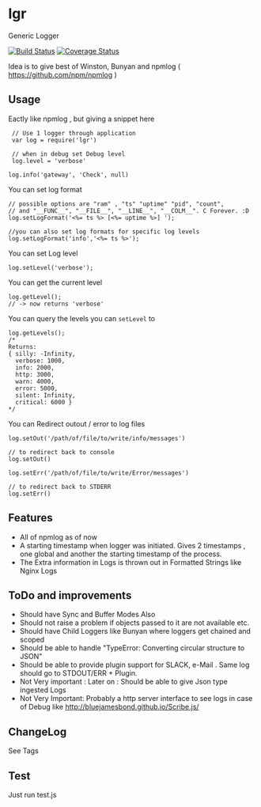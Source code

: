 # lgr
Generic Logger

[![Build Status](https://travis-ci.org/paytm/lgr.svg?branch=master)](https://travis-ci.org/paytm/lgr)
[![Coverage Status](https://coveralls.io/repos/github/paytm/lgr/badge.svg?branch=master)](https://coveralls.io/github/paytm/lgr?branch=master)

Idea is to give best of Winston, Bunyan and npmlog ( https://github.com/npm/npmlog )

## Usage
Eactly like npmlog , but giving a snippet here
```
 // Use 1 logger through application
 var log = require('lgr')

 // when in debug set Debug level 
 log.level = 'verbose'

log.info('gateway', 'Check', null)
```

You can set log format

```
// possible options are "ram" , "ts" "uptime" "pid", "count",
// and "__FUNC__", "__FILE__", "__LINE__", "__COLM__". C Forever. :D
log.setLogFormat('<%= ts %> [<%= uptime %>] ');

//you can also set log formats for specific log levels
log.setLogFormat('info','<%= ts %>');
``` 

You can set Log level
```
log.setLevel('verbose');
```

You can get the current level
```
log.getLevel();
// -> now returns 'verbose'
```

You can query the levels you can `setLevel` to
```
log.getLevels();
/*
Returns:
{ silly: -Infinity,
  verbose: 1000,
  info: 2000,
  http: 3000,
  warn: 4000,
  error: 5000,
  silent: Infinity,
  critical: 6000 }
*/
```

You can Redirect outout / error to log files
```
log.setOut('/path/of/file/to/write/info/messages')

// to redirect back to console
log.setOut()

log.setErr('/path/of/file/to/write/Error/messages')

// to redirect back to STDERR
log.setErr()
```

## Features
- All of npmlog as of now
- A starting timestamp when logger was initiated. Gives 2 timestamps , one global and another the starting timestamp of the process.
- The Extra information in Logs is thrown out in Formatted Strings like Nginx Logs


## ToDo and improvements

- Should have Sync and Buffer Modes Also
- Should not raise a problem if objects passed to it are not available etc. 
- Should have Child Loggers like Bunyan where loggers get chained and scoped
- Should be able to handle "TypeError: Converting circular structure to JSON"
- Should be able to provide plugin support for SLACK, e-Mail . Same log should go to STDOUT/ERR + Plugin.
- Not Very important : Later on : Should be able to give Json type ingested Logs
- Not Very Important: Probably a http server interface to see logs in case of Debug like http://bluejamesbond.github.io/Scribe.js/

## ChangeLog
See Tags

## Test
Just run test.js
